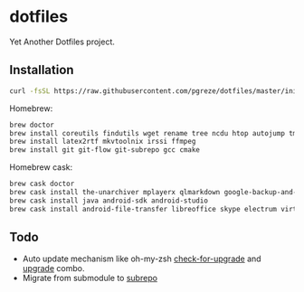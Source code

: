 # dotfiles

Yet Another Dotfiles project.

## Installation

```bash
curl -fsSL https://raw.githubusercontent.com/pgreze/dotfiles/master/init | sh
```

Homebrew:

```bash
brew doctor
brew install coreutils findutils wget rename tree ncdu htop autojump tmux
brew install latex2rtf mkvtoolnix irssi ffmpeg
brew install git git-flow git-subrepo gcc cmake
```

Homebrew cask:

```bash
brew cask doctor
brew cask install the-unarchiver mplayerx qlmarkdown google-backup-and-sync iterm2
brew cask install java android-sdk android-studio
brew cask install android-file-transfer libreoffice skype electrum virtualbox cyberduck
```

## Todo

- Auto update mechanism like oh-my-zsh [check-for-upgrade](https://github.com/robbyrussell/oh-my-zsh/blob/master/tools/check_for_upgrade.sh) and [upgrade](https://github.com/robbyrussell/oh-my-zsh/blob/master/tools/upgrade.sh) combo.
- Migrate from submodule to [subrepo](https://github.com/ingydotnet/git-subrepo)

